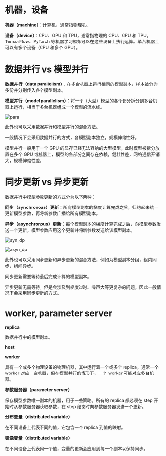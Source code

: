 # 机器，设备

**机器（machine）**：计算机，通常指物理机。

**设备（device）**：CPU、GPU 和 TPU，通常指物理的 CPU、GPU 和 TPU。TensorFlow、PyTorch 等机器学习框架可以在这些设备上执行运算。单台机器上可以有多个设备（CPU 和多个 GPU）。





# 数据并行 vs 模型并行

**数据并行（data parallelism）**：在多台机器上运行相同的模型副本，样本被分为多份并分别传入各个模型副本。

**模型并行（model parallelism）**：将一个（大型）模型的各个部分拆分到多台机器上运行，相当于多台机器组成一个模型的流水线。

![para](https://fyubang.com/2019/07/08/distributed-training/para.png)

此外也可以采用数据并行和模型并行的混合方法。

一般情况下会采用数据并行的方式，各模型副本独立，规模伸缩性好。

模型并行一般用于一个 GPU 的显存已经无法容纳的大型模型，此时模型被拆分放置在多个 GPU 或机器上，模型的各部分之间存在依赖，健壮性差，网络通信开销大，规模伸缩性差。





# 同步更新 vs 异步更新

数据并行中模型参数更新的方式分为以下两种：

**同步（synchronous）更新**：所有模型副本的梯度计算完成之后，归约起来统一更新模型参数，再将新参数广播给所有模型副本。

**异步（asynchronous）更新**：每个模型副本的梯度计算完成之后，向模型参数发送一个更新，模型参数应用这个更新并将新参数发送给该模型副本。

![syn_dp](https://fyubang.com/2019/07/08/distributed-training/syn_dp.jpg)

![asyn_dp](https://fyubang.com/2019/07/08/distributed-training/asyn_dp.jpg)

此外也可以采用同步更新和异步更新的混合方法，例如为模型副本分组，组内同步，组间异步。

同步更新需要等待最后完成计算的模型副本。

异步更新无需等待，但是会涉及到梯度过时、噪声大等更复杂的问题。因此一般情况下会采用同步更新的方式。





# worker, parameter server













**replica**

数据并行中的模型副本。



**host**



**worker**

具有一个或多个物理设备的物理机器，其中运行着一个或多个 replica。通常一个 worker 对应一台机器，但在模型并行的情形下，一个 worker 可能对应多台机器。







**参数服务器（parameter server）**

保存模型参数唯一副本的机器，用于一些策略。所有的 replica 都必须在 step 开始时从参数服务器获取参数，在 step 结束时向参数服务器发送一个更新。



**分布变量（distributed variable）**

在不同设备上代表不同的值，它包含一个 replica 到值的映射。

**镜像变量（distributed variable）**

在不同设备上代表同一个值，变量的更新会应用到每一个副本以保持同步。

